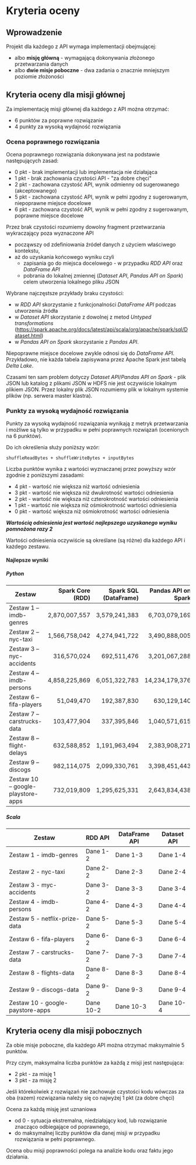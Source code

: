 # Kryteria oceny

## Wprowadzenie 

Projekt dla każdego z API wymaga implementacji obejmującej:

* albo **misję główną** - wymagającą dokonywania złożonego przetwarzania danych
* albo **dwie misje poboczne** - dwa zadania o znacznie mniejszym poziomie złożoności 


## Kryteria oceny dla misji głównej 

Za implementację misji głównej dla każdego z API można otrzymać: 
* 6 punktów za poprawne rozwiązanie 
* 4 punkty za wysoką wydajność rozwiązania 


### Ocena poprawnego rozwiązania 

Ocena poprawnego rozwiązania dokonywana jest na podstawie następujących zasad:
- 0 pkt - brak implementacji lub implementacja nie działająca
- 1 pkt - brak zachowania czystości API - "za dobre chęci" 
- 2 pkt - zachowana czystość API, wynik odmienny od sugerowanego (akceptowanego)
- 5 pkt - zachowana czystość API, wynik w pełni zgodny z sugerowanym, niepoprawne miejsce docelowe 
- 6 pkt - zachowana czystość API, wynik w pełni zgodny z sugerowanym, poprawne miejsce docelowe

Przez brak czystości rozumiemy dowolny fragment przetwarzania wykraczający poza wyznaczone API 
- począwszy od zdefiniowania źródeł danych z użyciem właściwego kontekstu, 
- aż do uzyskania końcowego wyniku czyli
    - zapisania go do miejsca docelowego - w przypadku *RDD API* oraz *DataFrame API*
    - pobrania do lokalnej zmiennej (*Dataset API*, *Pandas API on Spark*) celem utworzenia lokalnego pliku JSON

Wybrane najczęstsze przykłady braku czystości:
- w *RDD API* skorzystanie z funkcjonalności *DataFrame API* podczas utworzenia źródła
- w *Dataset API* skorzystanie z dowolnej z metod *Untyped transformations* (https://spark.apache.org/docs/latest/api/scala/org/apache/spark/sql/Dataset.html) 
- w *Pandas API on Spark* skorzystanie z *Pandas API*.

Niepoprawne miejsce docelowe zwykle odnosi się do *DataFrame API*. Przykładowo, nie każda tabela zapisywana przez Apache Spark jest tabelą *Delta Lake*. 

Czasami ten sam problem dotyczy *Dataset API*/*Pandas API on Spark* - plik JSON lub katalog z plikami JSON w HDFS nie jest oczywiście lokalnym plikiem JSON. Przez lokalny plik JSON rozumiemy plik w lokalnym systemie plików (np. serwera master klastra).

### Punkty za wysoką wydajność rozwiązania 

Punkty za wysoką wydajność rozwiązania wynikają z metryk przetwarzania i możliwe są tylko w przypadku w pełni poprawnych rozwiązań (ocenionych na 6 punktów).

Do ich określenia służy poniższy wzór:

```
shuffleReadBytes + shuffleWriteBytes + inputBytes
```

Liczba punktów wynika z wartości wyznaczanej przez powyższy wzór zgodnie z poniższymi zasadami:

- 4 pkt - wartość nie większa niż wartość odniesienia 
- 3 pkt - wartość nie większa niż dwukrotność wartości odniesienia 
- 2 pkt - wartość nie większa niż czterokrotność wartości odniesienia
- 1 pkt - wartość nie większa niż ośmiokrotność wartości odniesienia
- 0 pkt - wartość większa niż ośmiokrotność wartości odniesienia

***Wartością odniesienia jest wartość najlepszego uzyskanego wyniku pomnożona razy 2***

Wartości odniesienia oczywiście są określane (są różne) dla każdego API i każdego zestawu.

#### Najlepsze wyniki 

##### Python

|Zestaw                           |Spark Core (RDD) |Spark SQL (DataFrame) |Pandas API on Spark |
|---------------------------------|----------------:|---------------------:|-------------------:|
|Zestaw 1 – imdb-genres           |   2,870,007,557 |        3,579,241,383 |      6,703,079,169 |
|Zestaw 2 – nyc-taxi              |   1,566,758,042 |        4,274,941,722 |      3,490,888,005 |
|Zestaw 3 – nyc-accidents         |     316,570,024 |          692,511,476 |      3,201,067,288 |
|Zestaw 4 – imdb-persons          |   4,858,225,869 |        6,051,322,783 |     14,234,179,376 |
|Zestaw 6 – fifa-players          |      51,049,470 |          192,387,830 |        630,129,140 |
|Zestaw 7 – carstrucks-data       |     103,477,904 |          337,395,846 |      1,040,571,615 |
|Zestaw 8 – flight-delays         |     632,588,852 |        1,191,963,494 |      2,383,908,271 |
|Zestaw 9 – discogs               |     982,114,075 |        2,099,330,761 |      3,398,451,443 |
|Zestaw 10 – google-playstore-apps|     732,019,809 |        1,295,625,331 |      2,643,834,438 |


##### Scala

| Zestaw                           | RDD API    | DataFrame API  | Dataset API  |
|----------------------------------|------------|----------------|--------------|
| Zestaw 1 - imdb-genres           | Dane 1-2   | Dane 1-3       | Dane 1-4   |
| Zestaw 2 - nyc-taxi              | Dane 2-2   | Dane 2-3       | Dane 2-4   |
| Zestaw 3 - myc-accidents         | Dane 3-2   | Dane 3-3       | Dane 3-4   |
| Zestaw 4 - imdb-persons          | Dane 4-2   | Dane 4-3       | Dane 4-4   |
| Zestaw 5 - netflix-prize-data    | Dane 5-2   | Dane 5-3       | Dane 5-4   |
| Zestaw 6 - fifa-players          | Dane 6-2   | Dane 6-3       | Dane 6-4   |
| Zestaw 7 - carstrucks-data       | Dane 7-2   | Dane 7-3       | Dane 7-4   |
| Zestaw 8 - flights-data          | Dane 8-2   | Dane 8-3       | Dane 8-4   |
| Zestaw 9 - discogs-data          | Dane 9-2   | Dane 9-3       | Dane 9-4   |
| Zestaw 10 - google-paystore-apps | Dane 10-2  | Dane 10-3      | Dane 10-4  |


## Kryteria oceny dla misji pobocznych 

Za obie misje poboczne, dla każdego API można otrzymać maksymalnie 5 punktów.

Przy czym, maksymalna liczba punktów za każdą z misji jest następująca:
- 2 pkt - za misję 1 
- 3 pkt - za misję 2  

Jeśli którekolwiek z rozwiązań nie zachowuje czystości kodu wówczas za oba (razem) rozwiązania należy się co najwyżej 1 pkt (za dobre chęci) 

Ocena za każdą misję jest uznaniowa 
- od 0 - sytuacja ekstremalna, niedziałający kod, lub rozwiązanie znacząco odbiegające od poprawnego, 
- do maksymalnej liczby punktów dla danej misji w przypadku rozwiązania w pełni poprawnego. 

Ocena obu misji poprawności polega na analizie kodu oraz faktu jego działania. 


